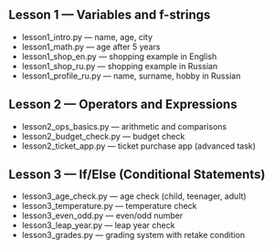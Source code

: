 ## Lesson 1 — Variables and f-strings
- lesson1_intro.py — name, age, city
- lesson1_math.py — age after 5 years
- lesson1_shop_en.py — shopping example in English
- lesson1_shop_ru.py — shopping example in Russian
- lesson1_profile_ru.py — name, surname, hobby in Russian
## Lesson 2 — Operators and Expressions
- lesson2_ops_basics.py — arithmetic and comparisons
- lesson2_budget_check.py — budget check
- lesson2_ticket_app.py — ticket purchase app (advanced task)
## Lesson 3 — If/Else (Conditional Statements)
- lesson3_age_check.py — age check (child, teenager, adult)
- lesson3_temperature.py — temperature check
- lesson3_even_odd.py — even/odd number
- lesson3_leap_year.py — leap year check
- lesson3_grades.py — grading system with retake condition


